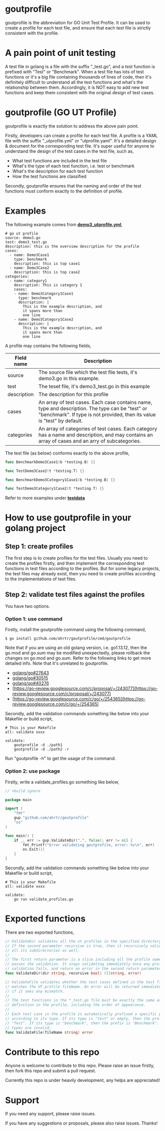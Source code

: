 goutprofile
======
goutprofile is the abbreviation for GO Unit Test Profile. It can be used to create a profile for each test file, and ensure that each test file is strictly consistent with the profile.

# A pain point of unit testing
A test file in golang is a file with the suffix "_test.go", and a test function is prefixed with "Test" or "Benchmark". When a test file has lots of test functions or it's a big file containing thousands of lines of code, then it's definitely difficult to understand all the test functions and what's the relationship between them. Accordingly, it is NOT easy to add new test functions and keep them consistent with the original design of test cases. 

# goutprofile (GO UT Profile)
goutprofile is exactly the solution to address the above pain point. 

Firstly, developers can create a profile for each test file. A profile is a YAML file with the suffix "_utprofile.yml" or "utprofile.yaml". It's a detailed design & document for the corresponding test file. It's super useful for anyone to understand the design of the test cases in the test file, such as,
- What test functions are included in the test file
- What's the type of each test function, i.e. test or benchmark
- What's the description for each test function
- How the test functions are classified

Secondly, goutprofile ensures that the naming and order of the test functions must conform exactly to the definition of profile. 

# Examples
The following example comes from **[demo3_utprofile.yml](testdata/subpkg1/demo3_utprofile.yml)**,
```
# go ut profile
source: demo3.go
test: demo3_test.go
description: this is the overview description for the profile
cases:
  - name: Demo3Case1
    type: benchmark
    description: this is top case1
  - name: Demo3Case2
    description: this is top case2
categories:
  - name: category1
    description: This is category 1
    cases:
    - name: Demo3Category1Case1
      type: benchmark 
      description: |
        This is the example description, and 
        it spans more than 
        one line
    - name: Demo3Category1Case2
      description: |
        This is the example description, and 
        it spans more than 
        one line       
```

A profile may contains the following fields,

| Field name | Description |
|------------|-------------|
| source | The source file which the test file tests, it's demo3.go in this example.|
| test   | The teset file, it's demo3_test.go in this example |
| description | The description for this profile |
| cases | An array of test cases. Each case contains name, type and description. The type can be "test" or "benchmark". If type is not provided, then its value is "test" by default.|
| categories | An array of categories of test cases. Each category has a name and description, and may contains an array of cases and an arry of subcategories. | 

The test file (as below) conforms exactly to the above profile, 
```go
func BenchmarkDemo3Case1(b *testing.B) {}

func TestDemo3Case2(t *testing.T) {}

func BenchmarkDemo3Category1Case1(b *testing.B) {}

func TestDemo3Category1Case2(t *testing.T) {}

```

Refer to more examples under **[testdata](testdata)**

# How to use goutprofile in your golang project
## Step 1: create profiles
The first step is to create profiles for the test files. Usually you need to create the profiles firstly, and then implement the corresponding test functions in test files according to the profiles. But for some legacy projects, the test files may already exist, then you need to create profiles according to the implementations of test files.

## Step 2: validate test files against the profiles
You have two options. 

### Option 1: use command
Firstly, install the goutprofile command using the following command,
```
$ go install github.com/ahrtr/goutprofile/cmd/goutprofile
```

Note that if you are using an old golang version, i.e. go1.13.12, then the go.mod and go.sum may be modified unexpectedly, please rollback the changes on go.mod and go.sum. Refer to the following links to get more detailed info. Note that it's unrelated to goutprofile.  
- [golang/go#27643](https://github.com/golang/go/issues/27643)
- [golang/go#30515](https://github.com/golang/go/issues/30515)
- [golang/go#40276](https://github.com/golang/go/issues/40276)
- [https://go-review.googlesource.com/c/proposal/+/243077](https://go-review.googlesource.com/c/proposal/+/243077)
- [https://go-review.googlesource.com/c/go/+/254365](https://go-review.googlesource.com/c/go/+/254365)

Secondly, add the validation commands something like below into your Makefile or build script,
```
# This is your Makefile
all: validate xxxx

validate:
    goutprofile -d ./path1
    goutprofile -d ./path2 -r
```

Run "goutprofile -h" to get the usage of the command. 

### Option 2: use package
Firstly, write a validate_profiles.go something like below,
```go
// +build ignore

package main

import (
	"fmt"
	gup "github.com/ahrtr/goutprofile"
	"os"
)

func main() {
	if _, err := gup.ValidateDir(".", false); err != nil {
		fmt.Printf("Error validating goutprofile, error: %v\n", err)
		os.Exit(1)
	}
}
```

Secondly, add the validation commands something like below into your Makefile or build script,
```
# This is your Makefile
all: validate xxxx

validate:
    go run validate_profiles.go
```

# Exported functions
There are two exported functions, 

```go
// ValidateDir validates all the ut profiles in the specified directory dir.
// If the second parameter recursive is true, then it recursively validates
// all its subdirectories as well.
//
// The first return parameter is a slice including all the profile names which
// passes the validation. It stops validating immediately once any profile's
// validation fails, and return an error in the second return parameter.
func ValidateDir(dir string, recursive bool) ([]string, error) 

// ValidateFile validates whether the test cases defined in the test file
// matches the UT profile fileName. An error will be returned immediately
// if it sees any mismatch.
//
// The test functions in the *_test.go file must be exactly the same as the case
// definition in the profile, including the order of appearance.
//
// Each test case in the profile is automatically prefixed a specific prefix
// according to its type. If its type is "test" or empty, then the prefix
// "Test". If its type is "benchmark", then the prefix is "Benchmark". All other
// types are invalid.
func ValidateFile(fileName string) error 
```

# Contribute to this repo
Anyone is welcome to contribute to this repo. Please raise an issue firstly, then fork this repo and submit a pull request.

Currently this repo is under heavily development, any helps are appreciated! 

# Support
If you need any support, please raise issues. 

If you have any suggestions or proposals, please also raise issues. Thanks!


